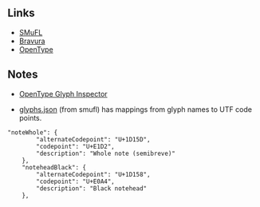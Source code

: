 ## Links

* [SMuFL](https://smufl.org)
* [Bravura](https://github.com/steinbergmedia/bravura/tree/master/redist)
* [OpenType](opentype.js.org)

## Notes

* [OpenType Glyph Inspector](https://opentype.js.org/glyph-inspector.html)

* [glyphs.json](https://raw.githubusercontent.com/w3c/smufl/gh-pages/metadata/glyphnames.json) (from smufl) has mappings from glyph names to UTF code points.

```
"noteWhole": {
        "alternateCodepoint": "U+1D15D", 
        "codepoint": "U+E1D2", 
        "description": "Whole note (semibreve)"
    }, 
    "noteheadBlack": {
        "alternateCodepoint": "U+1D158", 
        "codepoint": "U+E0A4", 
        "description": "Black notehead"
    }, 
```